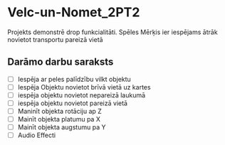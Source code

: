 # Velc-un-Nomet_2PT2
Projekts demonstrē drop funkcialitāti. Spēles Mērķis ier iespējams ātrāk novietot transportu pareizā vietā

## Darāmo darbu saraksts

- [ ] Iespēja ar peles palīdzību vilkt objektu
- [ ] Iespēja Objektu novietot brīvā vietā uz kartes
- [ ]  iespēja objektu novietot nepareizā laukumā
- [ ]  iespēja objektu novietot pareizā vietā
- [ ]  Maninīt objekta rotāciju ap Z
- [ ]  Mainīt objekta platumu pa X
- [ ]  Mainīt objekta augstumu pa Y
- [ ]  Audio Effecti

